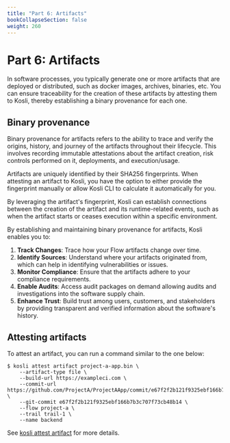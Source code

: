 ```yaml
---
title: "Part 6: Artifacts"
bookCollapseSection: false
weight: 260
---
```

# Part 6: Artifacts

In software processes, you typically generate one or more artifacts that are deployed or distributed, such as docker images, archives, binaries, etc. You can ensure traceability for the creation of these artifacts by attesting them to Kosli, thereby establishing a binary provenance for each one.

## Binary provenance

Binary provenance for artifacts refers to the ability to trace and verify the origins, history, and journey of the artifacts throughout their lifecycle. This involves recording immutable attestations about the artifact creation, risk controls performed on it, deployments, and execution/usage.

Artifacts are uniquely identified by their SHA256 fingerprints. When attesting an artifact to Kosli, you have the option to either provide the fingerprint manually or allow Kosli CLI to calculate it automatically for you.

By leveraging the artifact's fingerprint, Kosli can establish connections between the creation of the artifact and its runtime-related events, such as when the artifact starts or ceases execution within a specific environment.

By establishing and maintaining binary provenance for artifacts, Kosli enables you to:

1. **Track Changes**: Trace how your Flow artifacts change over time.
2. **Identify Sources**: Understand where your artifacts originated from, which can help in identifying vulnerabilities or issues.
3. **Monitor Compliance**: Ensure that the artifacts adhere to your compliance requirements.
4. **Enable Audits**: Access audit packages on demand allowing audits and investigations into the software supply chain.
5. **Enhance Trust**: Build trust among users, customers, and stakeholders by providing transparent and verified information about the software's history.

## Attesting artifacts

To attest an artifact, you can run a command similar to the one below:

```shell
$ kosli attest artifact project-a-app.bin \
	--artifact-type file \
	--build-url https://exampleci.com \
	--commit-url https://github.com/ProjectA/ProjectAApp/commit/e67f2f2b121f9325ebf166b7b3c707f73cb48b14 \
	--git-commit e67f2f2b121f9325ebf166b7b3c707f73cb48b14 \
	--flow project-a \
	--trail trail-1 \
	--name backend
```
See [kosli attest artifact](/client_reference/kosli_attest_artifact/) for more details. 



